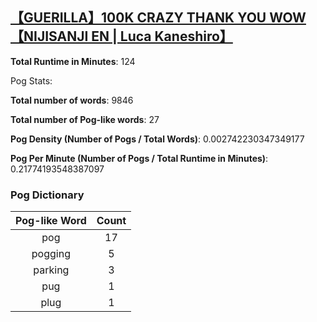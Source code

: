 ## [【GUERILLA】100K CRAZY THANK YOU WOW【NIJISANJI EN | Luca Kaneshiro】](https://www.youtube.com/watch?v=HH8pDDpci58)
**Total Runtime in Minutes**: 124

Pog Stats:

   **Total number of words**: 9846

   **Total number of Pog-like words**: 27

   **Pog Density (Number of Pogs / Total Words)**: 0.002742230347349177

   **Pog Per Minute (Number of Pogs / Total Runtime in Minutes)**: 0.21774193548387097

### Pog Dictionary
**Pog-like Word** | **Count**
:---: | :---:
pog | 17
pogging | 5
parking | 3
pug | 1
plug | 1
